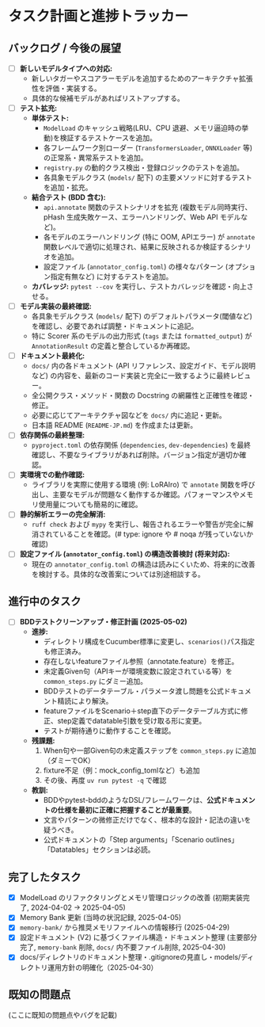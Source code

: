 # タスク計画と進捗トラッカー

## バックログ / 今後の展望

- [ ] **新しいモデルタイプへの対応:**
    - 新しいタガーやスコアラーモデルを追加するためのアーキテクチャ拡張性を評価・実装する。
    - 具体的な候補モデルがあればリストアップする。
- [ ] **テスト拡充:**
    - **単体テスト:**
        - `ModelLoad` のキャッシュ戦略(LRU、CPU 退避、メモリ逼迫時の挙動)を検証するテストケースを追加。
        - 各フレームワーク別ローダー (`TransformersLoader`, `ONNXLoader` 等) の正常系・異常系テストを追加。
        - `registry.py` の動的クラス検出・登録ロジックのテストを追加。
        - 各具象モデルクラス (`models/` 配下) の主要メソッドに対するテストを追加・拡充。
    - **結合テスト (BDD 含む):**
        - `api.annotate` 関数のテストシナリオを拡充 (複数モデル同時実行、pHash 生成失敗ケース、エラーハンドリング、Web API モデルなど)。
        - 各モデルのエラーハンドリング (特に OOM, APIエラー) が `annotate` 関数レベルで適切に処理され、結果に反映されるか検証するシナリオを追加。
        - 設定ファイル (`annotator_config.toml`) の様々なパターン (オプション指定有無など) に対するテストを追加。
    - **カバレッジ:** `pytest --cov` を実行し、テストカバレッジを確認・向上させる。
- [ ] **モデル実装の最終確認:**
    - 各具象モデルクラス (`models/` 配下) のデフォルトパラメータ(閾値など)を確認し、必要であれば調整・ドキュメントに追記。
    - 特に Scorer 系のモデルの出力形式 (`tags` または `formatted_output`) が `AnnotationResult` の定義と整合しているか再確認。
- [ ] **ドキュメント最終化:**
    - `docs/` 内の各ドキュメント (API リファレンス、設定ガイド、モデル説明など) の内容を、最新のコード実装と完全に一致するように最終レビュー。
    - 全公開クラス・メソッド・関数の Docstring の網羅性と正確性を確認・修正。
    - 必要に応じてアーキテクチャ図などを `docs/` 内に追記・更新。
    - 日本語 README (`README-JP.md`) を作成または更新。
- [ ] **依存関係の最終整理:**
    - `pyproject.toml` の依存関係 (`dependencies`, `dev-dependencies`) を最終確認し、不要なライブラリがあれば削除。バージョン指定が適切か確認。
- [ ] **実環境での動作確認:**
    - ライブラリを実際に使用する環境 (例: LoRAIro) で `annotate` 関数を呼び出し、主要なモデルが問題なく動作するか確認。パフォーマンスやメモリ使用量についても簡易的に確認。
- [ ] **静的解析エラーの完全解消:**
    - `ruff check` および `mypy` を実行し、報告されるエラーや警告が完全に解消されていることを確認。(# type: ignore や # noqa が残っていないか確認)
- [ ] **設定ファイル (`annotator_config.toml`) の構造改善検討 (将来対応):**
    - 現在の `annotator_config.toml` の構造は読みにくいため、将来的に改善を検討する。具体的な改善案については別途相談する。

## 進行中のタスク

- [ ] **BDDテストクリーンアップ・修正計画 (2025-05-02)**
    - **進捗:**
        - ディレクトリ構成をCucumber標準に変更し、`scenarios()`パス指定も修正済み。
        - 存在しないfeatureファイル参照（annotate.feature）を修正。
        - 未定義Given句（APIキーが環境変数に設定されている等）を `common_steps.py` にダミー追加。
        - BDDテストのデータテーブル・パラメータ渡し問題を公式ドキュメント精読により解決。
        - featureファイルをScenario＋step直下のデータテーブル方式に修正、step定義でdatatable引数を受け取る形に変更。
        - テストが期待通りに動作することを確認。
    - **残課題:**
        1. When句や一部Given句の未定義ステップを `common_steps.py` に追加（ダミーでOK）
        2. fixture不足（例：mock_config_tomlなど）も追加
        3. その後、再度 `uv run pytest -q` で確認
    - **教訓:**
        - BDDやpytest-bddのようなDSL/フレームワークは、**公式ドキュメントの仕様を最初に正確に把握することが最重要**。
        - 文言やパターンの微修正だけでなく、根本的な設計・記法の違いを疑うべき。
        - 公式ドキュメントの「Step arguments」「Scenario outlines」「Datatables」セクションは必読。

## 完了したタスク

- [x] ModelLoad のリファクタリングとメモリ管理ロジックの改善 (初期実装完了, 2024-04-02 -> 2025-04-05)
- [x] Memory Bank 更新 (当時の状況記録, 2025-04-05)
- [x] `memory-bank/` から推奨メモリファイルへの情報移行 (2025-04-29)
- [x] 設定ドキュメント (V2) に基づくファイル構造・ドキュメント整理 (主要部分完了, `memory-bank` 削除, `docs/` 内不要ファイル削除, 2025-04-30)
- [x] docs/ディレクトリのドキュメント整理・.gitignoreの見直し・models/ディレクトリ運用方針の明確化（2025-04-30）

## 既知の問題点

(ここに既知の問題点やバグを記載)